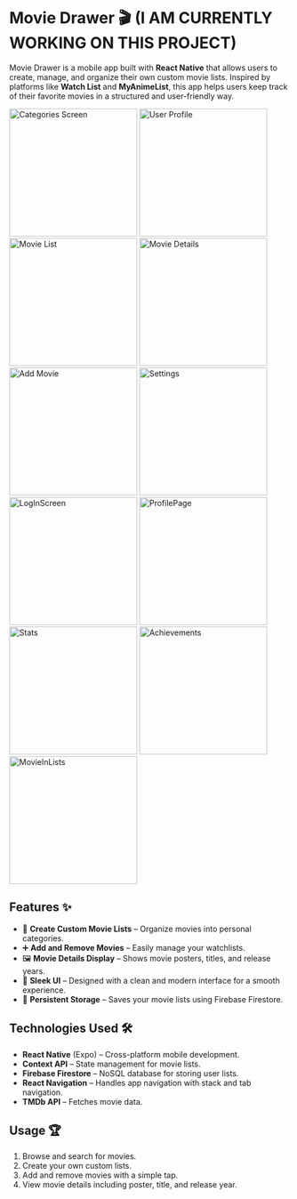 # Movie Drawer 🎬 (I AM CURRENTLY WORKING ON THIS PROJECT)

Movie Drawer is a mobile app built with **React Native** that allows users to create, manage, and organize their own custom movie lists. Inspired by platforms like **Watch List** and **MyAnimeList**, this app helps users keep track of their favorite movies in a structured and user-friendly way.

<img src="https://github.com/user-attachments/assets/cf48d97b-acc9-4ec1-a634-4664bbe069e7" width="230" alt="Categories Screen" />
<img src="https://github.com/user-attachments/assets/284309c5-ecd8-4813-b564-491fcbd24ee7" width="230" alt="User Profile" />
<img src="https://github.com/user-attachments/assets/f0d8fb2d-6b67-4900-a094-9905cdbd9710" width="230" alt="Movie List" />
<img src="https://github.com/user-attachments/assets/c28faec9-3762-4fc2-bfe5-abe4c9589e80" width="230" alt="Movie Details" />
<img src="https://github.com/user-attachments/assets/ec6195f3-642b-447b-a611-4ecd6589f419" width="230" alt="Add Movie" />
<img src="https://github.com/user-attachments/assets/2d80b35c-b00f-4733-aff3-ba68cc9b9689" width="230" alt="Settings" />
<img src="https://github.com/user-attachments/assets/ffc3cbb8-161c-4394-a6cd-2cc924c7fe33" width="230" alt="LogInScreen" />
<img src="https://github.com/user-attachments/assets/f9b776d8-426e-4fb6-9860-3f0261594c9d" width="230" alt="ProfilePage" />
<img src="https://github.com/user-attachments/assets/3e84fa85-bcff-49b3-b494-0be5105802e7" width="230" alt="Stats" />
<img src="https://github.com/user-attachments/assets/03739d81-2539-4410-a3b6-f46070550ab1" width="230" alt="Achievements" />
<img src="https://github.com/user-attachments/assets/a52a7095-33d0-4d02-9700-a1a1cb26b10a" width="230" alt="MovieInLists" />



## Features ✨

- 📌 **Create Custom Movie Lists** – Organize movies into personal categories.
- ➕ **Add and Remove Movies** – Easily manage your watchlists.
- 🖼 **Movie Details Display** – Shows movie posters, titles, and release years.
- 📱 **Sleek UI** – Designed with a clean and modern interface for a smooth experience.
- 🔄 **Persistent Storage** – Saves your movie lists using Firebase Firestore.

## Technologies Used 🛠

- **React Native** (Expo) – Cross-platform mobile development.
- **Context API** – State management for movie lists.
- **Firebase Firestore** – NoSQL database for storing user lists.
- **React Navigation** – Handles app navigation with stack and tab navigation.
- **TMDb API** – Fetches movie data.

## Usage 🏆

1. Browse and search for movies.
2. Create your own custom lists.
3. Add and remove movies with a simple tap.
4. View movie details including poster, title, and release year.

